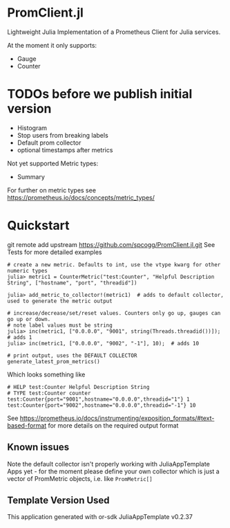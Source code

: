 # PromClient.jl
Lightweight Julia Implementation of a Prometheus Client for Julia services. 

At the moment it only supports:
- Gauge
- Counter

# TODOs before we publish initial version
- Histogram
- Stop users from breaking labels
- Default prom collector
- optional timestamps after metrics

Not yet supported Metric types:
- Summary 

For further on metric types see https://prometheus.io/docs/concepts/metric_types/

# Quickstart
git remote add upstream https://github.com/spcogg/PromClient.jl.git
See Tests for more detailed examples

```
# create a new metric. Defaults to int, use the vtype kwarg for other numeric types
julia> metric1 = CounterMetric("test:Counter", "Helpful Description String", ["hostname", "port", "threadid"])

julia> add_metric_to_collector!(metric1)  # adds to default collector, used to generate the metric output

# increase/decrease/set/reset values. Counters only go up, gauges can go up or down.
# note label values must be string
julia> inc(metric1, ["0.0.0.0", "9001", string(Threads.threadid())]);  # adds 1
julia> inc(metric1, ["0.0.0.0", "9002", "-1"], 10);  # adds 10

# print output, uses the DEFAULT COLLECTOR
generate_latest_prom_metrics()
```

Which looks something like
```
# HELP test:Counter Helpful Description String
# TYPE test:Counter counter
test:Counter{port="9001",hostname="0.0.0.0",threadid="1"} 1
test:Counter{port="9002",hostname="0.0.0.0",threadid="-1"} 10 
```

See https://prometheus.io/docs/instrumenting/exposition_formats/#text-based-format for more details on the required output format

## Known issues
Note the default collector isn't properly working with JuliaAppTemplate Apps yet - for the moment please define your own collector
 which is just a vector of PromMetric objects, i.e. like `PromMetric[]`

## Template Version Used

This application generated with or-sdk JuliaAppTemplate v0.2.37